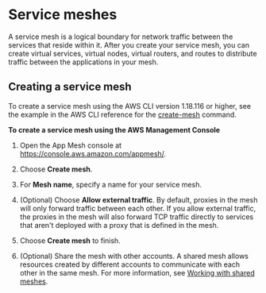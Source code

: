 # Service meshes<a name="meshes"></a>

A service mesh is a logical boundary for network traffic between the services that reside within it\. After you create your service mesh, you can create virtual services, virtual nodes, virtual routers, and routes to distribute traffic between the applications in your mesh\.

## Creating a service mesh<a name="create-mesh"></a>

To create a service mesh using the AWS CLI version 1\.18\.116 or higher, see the example in the AWS CLI reference for the [create\-mesh](https://docs.aws.amazon.com/cli/latest/reference/appmesh/create-mesh.html) command\.

**To create a service mesh using the AWS Management Console**

1. Open the App Mesh console at [https://console\.aws\.amazon\.com/appmesh/](https://console.aws.amazon.com/appmesh/)\. 

1. Choose **Create mesh**\.

1. For **Mesh name**, specify a name for your service mesh\.

1. \(Optional\) Choose **Allow external traffic**\. By default, proxies in the mesh will only forward traffic between each other\. If you allow external traffic, the proxies in the mesh will also forward TCP traffic directly to services that aren't deployed with a proxy that is defined in the mesh\.

1. Choose **Create mesh** to finish\.

1. \(Optional\) Share the mesh with other accounts\. A shared mesh allows resources created by different accounts to communicate with each other in the same mesh\. For more information, see [Working with shared meshes](sharing.md)\.